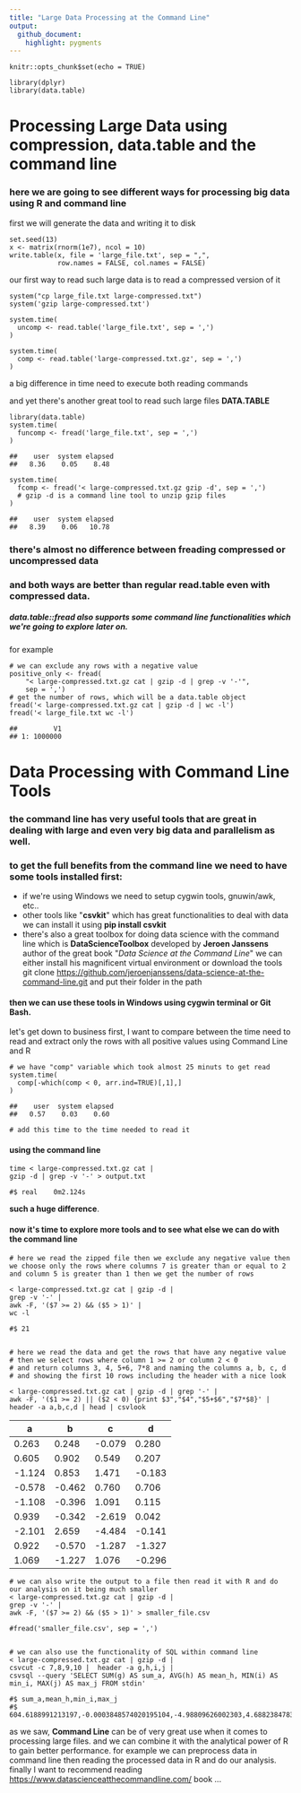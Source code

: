 ```yaml
---
title: "Large Data Processing at the Command Line"
output: 
  github_document:
    highlight: pygments
---
```


```{r setup, include=FALSE}
knitr::opts_chunk$set(echo = TRUE)
```
```{r dplyr, include=FALSE}
library(dplyr)
library(data.table)
```
# Processing Large Data using compression, data.table and the command line
### here we are going to see different ways for processing big data using R and command line
first we will generate the data and writing it to disk
```{r generate, eval=FALSE}
set.seed(13)
x <- matrix(rnorm(1e7), ncol = 10)
write.table(x, file = 'large_file.txt', sep = ",", 
            row.names = FALSE, col.names = FALSE)

```
our first way to read such large data is to read a compressed version of it
```{r comp, eval=FALSE}
system("cp large_file.txt large-compressed.txt")
system('gzip large-compressed.txt')

system.time(
  uncomp <- read.table('large_file.txt', sep = ',')
)

system.time(
  comp <- read.table('large-compressed.txt.gz', sep = ',')
)

```
a big difference in time need to execute both reading commands

and yet there's another great tool to read such large files **DATA.TABLE**
```{r fread, eval=FALSE}
library(data.table)
system.time(
  funcomp <- fread('large_file.txt', sep = ',')
)

##    user  system elapsed 
##   8.36    0.05    8.48 

system.time(
  fcomp <- fread('< large-compressed.txt.gz gzip -d', sep = ',')
  # gzip -d is a command line tool to unzip gzip files
)

##    user  system elapsed 
##   8.39    0.06   10.78 

```
### there's almost no difference between freading compressed or uncompressed data 
### and both ways are better than regular read.table even with compressed data.

##### data.table::fread also supports some command line functionalities which we're going to explore later on.
for example 
```{r freadcmd, eval=FALSE}
# we can exclude any rows with a negative value
positive_only <- fread(
    "< large-compressed.txt.gz cat | gzip -d | grep -v '-'", 
    sep = ',')
# get the number of rows, which will be a data.table object
fread('< large-compressed.txt.gz cat | gzip -d | wc -l')
fread('< large_file.txt wc -l')

##         V1
## 1: 1000000

```

# Data Processing with Command Line Tools
### the command line has very useful tools that are great in dealing with large and even very big data and parallelism as well.
### to get the full benefits from the command line we need to have some tools installed first:
- if we're using Windows we need to setup cygwin tools, gnuwin/awk, etc..
- other tools like "**csvkit**" which has great functionalities to deal with data we   can install it using **pip install csvkit**
- there's also a great toolbox for doing data science with the command line 
  which is **DataScienceToolbox** developed by **Jeroen Janssens** author of the      great book "*Data Science at the Command Line*"
  we can either install his magnificent virtual environment or download the tools     git clone https://github.com/jeroenjanssens/data-science-at-the-command-line.git
  and put their folder in the path
#### then we can use these tools in Windows using cygwin terminal or Git Bash.  

let's get down to business 
first, I want to compare between the time need to read and extract only the rows with all positive values using Command Line and R

```{r exclude, eval=FALSE}
# we have "comp" variable which took almost 25 minuts to get read
system.time(
  comp[-which(comp < 0, arr.ind=TRUE)[,1],]
)

##    user  system elapsed 
##   0.57    0.03    0.60

# add this time to the time needed to read it

```
#### using the command line 
```{r, engine='bash', eval=FALSE}
time < large-compressed.txt.gz cat | 
gzip -d | grep -v '-' > output.txt

#$ real    0m2.124s

```
**such a huge difference**.

#### now it's time to explore more tools and to see what else we can do with the command line 

```{r commandline, engine='bash', eval=FALSE}
# here we read the zipped file then we exclude any negative value then we choose only the rows where columns 7 is greater than or equal to 2 and column 5 is greater than 1 then we get the number of rows

< large-compressed.txt.gz cat | gzip -d |
grep -v '-' |
awk -F, '($7 >= 2) && ($5 > 1)' | 
wc -l

#$ 21


# here we read the data and get the rows that have any negative value
# then we select rows where column 1 >= 2 or column 2 < 0 
# and return columns 3, 4, 5+6, 7*8 and naming the columns a, b, c, d 
# and showing the first 10 rows including the header with a nice look 

< large-compressed.txt.gz cat | gzip -d | grep '-' | 
awk -F, '($1 >= 2) || ($2 < 0) {print $3","$4","$5+$6","$7*$8}' | 
header -a a,b,c,d | head | csvlook

```
 |      a  |      b |       c |       d | 
 | ------ | -------| ------- | ------- | 
 |  0.263 |  0.248 | -0.079 |  0.280 | 
 |  0.605 |  0.902 |  0.549 |  0.207 | 
 | -1.124 |  0.853 |  1.471 | -0.183 | 
 | -0.578 | -0.462 |  0.760 |  0.706 | 
 | -1.108 | -0.396 |  1.091 |  0.115 | 
 |  0.939 | -0.342 | -2.619 |  0.042 | 
 | -2.101 |  2.659 | -4.484 | -0.141 | 
 |  0.922 | -0.570 | -1.287 | -1.327 | 
 |  1.069 | -1.227 |  1.076 | -0.296 | 

```{r commandline2, engine='bash', eval=FALSE}
# we can also write the output to a file then read it with R and do our analysis on it being much smaller
< large-compressed.txt.gz cat | gzip -d |
grep -v '-' |
awk -F, '($7 >= 2) && ($5 > 1)' > smaller_file.csv

#fread('smaller_file.csv', sep = ',')


# we can also use the functionality of SQL within command line
< large-compressed.txt.gz cat | gzip -d |
csvcut -c 7,8,9,10 |  header -a g,h,i,j |
csvsql --query 'SELECT SUM(g) AS sum_a, AVG(h) AS mean_h, MIN(i) AS min_i, MAX(j) AS max_j FROM stdin'

#$ sum_a,mean_h,min_i,max_j
#$ 604.6188991213197,-0.0003848574020195104,-4.98809626002303,4.68823847832136

```

as we saw, **Command Line** can be of very great use when it comes to processing large files.
and we can combine it with the analytical power of R to gain better performance.
for example we can preprocess data in command line then reading the processed data in R and do our analysis.
finally I want to recommend reading https://www.datascienceatthecommandline.com/ book ...


